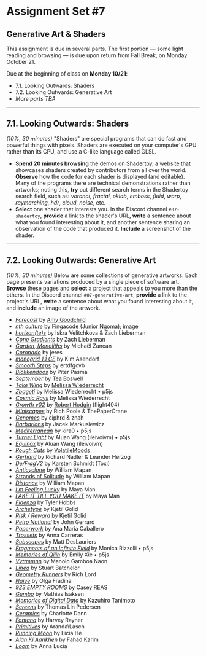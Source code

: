 # Assignment Set #7

## Generative Art & Shaders

This assignment is due in several parts. The first portion — some light reading and browsing — is due upon return from Fall Break, on Monday October 21. 

Due at the beginning of class on **Monday 10/21**:

* 7.1. Looking Outwards: Shaders
* 7.2. Looking Outwards: Generative Art
* *More parts TBA*

---

## 7.1. Looking Outwards: Shaders

*(10%, 30 minutes)* "Shaders" are special programs that can do fast and powerful things with pixels. Shaders are executed on your computer's GPU rather than its CPU, and use a C-like language called GLSL.

* **Spend 20 minutes browsing** the demos on [Shadertoy](https://www.shadertoy.com/), a website that showcases shaders created by contributors from all over the world. **Observe** how the code for each shader is displayed (and editable). Many of the programs there are technical demonstrations rather than artworks; noting this, **try** out different search terms in the Shadertoy search field, such as: *voronoi*, *fractal*, *oklab*, *emboss*, *fluid*, *warp*, *raymarching*, *hdr*, *cloud*, *noise*, etc. 
* **Select** one shader that interests you. In the Discord channel `#07-shadertoy`, **provide** a link to the shader's URL, **write** a sentence about what you found interesting about it, and another sentence sharing an observation of the code that produced it. **Include** a screenshot of the shader. 

---

## 7.2. Looking Outwards: Generative Art

*(10%, 30 minutes)* Below are some collections of generative artworks. Each page presents variations produced by a single piece of software art. **Browse** these pages and **select** a project that appeals to you more than the others. In the Discord channel `#07-generative-art`, **provide** a link to the project's URL, **write** a sentence about what you found interesting about it, and **include** an image of the artwork. 

* [*Forecast*](https://www.fxhash.xyz/generative/25151) by [Amy Goodchild](https://www.amygoodchild.com/about)
* [*nth culture*](https://deca.art/collection/nth-culture-by-fingacode) by [Fingacode (Junior Ngoma)](https://www.youtube.com/watch?v=2Lero3In5uc); [image](images/nth-culture-by-fingacode.jpg)
* [*horizon(te)s*](https://www.fxhash.xyz/marketplace/generative/16217) by Iskra Velitchkova & Zach Lieberman
* [*Cone Gradients*](https://verse.works/series/color-gradient-study-by-zach-lieberman) by Zach Lieberman
* [*Garden, Monoliths*](https://www.fxhash.xyz/generative/2969) by Michaël Zancan
* [*Coronado*](https://www.fxhash.xyz/generative/slug/coronado) by jeres
* [*monogrid 1.1 CE*](https://www.fxhash.xyz/generative/13944) by Kim Asendorf
* [*Smooth Steps*](https://www.fxhash.xyz/generative/25393) by ertdfgcvb
* [*Blokkendoos*](https://www.fxhash.xyz/generative/slug/blokkendoos) by Piter Pasma
* [*September*](https://www.fxhash.xyz/marketplace/generative/20000) by [Tea Boswell](https://www.fxhash.xyz/u/teaboswell)
* [*Take Wing*](https://www.fxhash.xyz/generative/slug/take-wing) by [Melissa Wiederrecht](https://melissawiederrecht.com/)
* [*Zbageti*](https://www.fxhash.xyz/generative/17737) by Melissa Wiederrecht • p5js
* [*Cosmic Rays*](https://verse.works/series/cosmic-rays-by-melissa-wiederrecht) by Melissa Wiederrecht
* [*Growth v02*](https://www.fxhash.xyz/generative/slug/growth-v02) by [Robert Hodgin](https://roberthodgin.com/) (flight404)
* [*Miniscapes*](https://www.fxhash.xyz/generative/slug/miniscapes-1) by Rich Poole & ThePaperCrane
* [*Genomes*](https://www.fxhash.xyz/generative/slug/genomes) by ciphrd & znah
* [*Barbarians*](https://verse.works/series/barbarians-by-jacek-markusiewicz) by Jacek Markusiewicz
* [*Mediterranean*](https://www.fxhash.xyz/generative/slug/mediterranean) by kira0 • p5js
* [*Turner Light*](https://www.fxhash.xyz/generative/slug/turner-light) by Aluan Wang (ileivoivm) • p5js
* [*Equinox*](https://verse.works/series/equinox-by-aluan-wang) by Aluan Wang (ileivoivm) 
* [*Rough Cuts*](https://www.fxhash.xyz/generative/16152) by [VolatileMoods](https://www.fxhash.xyz/u/Volatile%20Moods)
* [*Gerhard*](https://www.fxhash.xyz/generative/slug/gerhard) by Richard Nadler & Leander Herzog
* [*De/FragV2*](https://www.fxhash.xyz/generative/slug/defragv2) by Karsten Schmidt (Toxi)
* [*Anticyclone*](https://www.artblocks.io/collections/curated/projects/0xa7d8d9ef8d8ce8992df33d8b8cf4aebabd5bd270/304?section=all%20items) by William Mapan
* [Strands of Solitude](https://verse.works/series/strands-of-solitude-by-william-mapan) by William Mapan
* [*Distance*](https://opensea.io/collection/distance-by-william-mapan-lacma) by William Mapan
* [*I'm Feeling Lucky*](https://verse.works/series/im-feeling-lucky-by-maya-man-1) by Maya Man
* [*FAKE IT TILL YOU MAKE IT*](https://www.artblocks.io/curated/collections/fake-it-till-you-make-it-by-maya-man?tab=Artworks) by Maya Man
* [*Fidenza*](https://www.artblocks.io/marketplace/collections/fidenza-by-tyler-hobbs) by Tyler Hobbs
* [*Archetype*](https://verse.works/series/archetype-by-kjetil-golid) by Kjetil Golid
* [*Risk / Reward*](https://verse.works/series/risk--reward-by-kjetil-golid) by Kjetil Golid
* [*Petro National*](https://verse.works/series/petro-national-by-john-gerrard-2) by John Gerrard
* [*Paperwork*](https://verse.works/series/paperwork-by-ana-maria-caballero) by Ana María Caballero
* [*Trossets*](https://verse.works/series/trossets-by-anna-carreras) by Anna Carreras
* [*Subscapes*](https://verse.works/series/subscapes-by-matt-deslauriers) by Matt DesLauriers
* [*Fragments of an Infinite Field*](https://www.artblocks.io/curated/collections/fragments-of-an-infinite-field-by-monica-rizzolli?tab=Artworks) by Monica Rizzolli • p5js
* [*Memories of Qilin*](https://www.artblocks.io/collections/curated/projects/0xa7d8d9ef8d8ce8992df33d8b8cf4aebabd5bd270/282?section=all%20items) by Emily Xie • p5js
* [*Vvttmmnn*](https://www.behance.net/gallery/79529337/vvttmmnn) by Manolo Gamboa Naon
* [*Linea*](https://verse.works/series/linea-by-stuart-batchelor) by Stuart Batchelor
* [*Geometry Runners*](https://www.artblocks.io/curated/collections/geometry-runners-by-rich-lord?tab=Artworks) by Rich Lord
* [*Naive*](https://www.artblocks.io/curated/collections/na%C3%AFve-by-olga-fradina?tab=Artworks) by Olga Fradina
* [*923 EMPTY ROOMS*](https://www.artblocks.io/curated/collections/923-empty-rooms-by-casey-reas?tab=Artworks) by Casey REAS
* [*Gumbo*](https://www.artblocks.io/curated/collections/gumbo-by-mathias-isaksen?tab=Artworks) by Mathias Isaksen
* [*Memories of Digital Data*](https://www.artblocks.io/curated/collections/memories-of-digital-data-by-kazuhiro-tanimoto?tab=Artworks) by Kazuhiro Tanimoto
* [*Screens*](https://www.artblocks.io/curated/collections/screens-by-thomas-lin-pedersen?tab=Artworks) by Thomas Lin Pedersen
* [*Ceramics*](https://www.artblocks.io/curated/collections/ceramics-by-charlotte-dann?tab=Artworks) by Charlotte Dann
* [*Fontana*](https://www.artblocks.io/curated/collections/fontana-by-harvey-rayner-%7C-patterndotco?tab=Artworks) by Harvey Rayner
* [*Primitives*](https://www.artblocks.io/curated/collections/primitives-by-aranda-lasch?tab=Artworks) by Aranda\Lasch
* [*Running Moon*](https://www.artblocks.io/curated/collections/running-moon-by-licia-he?tab=Artworks) by Licia He
* [*Alan Ki Aankhen*](https://www.artblocks.io/curated/collections/alan-ki-aankhen-by-fahad-karim?tab=Artworks) by Fahad Karim
* [*Loom*](https://verse.works/series/loom-by-anna-lucia) by Anna Lucia

